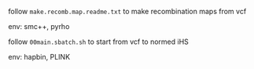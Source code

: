 follow ``make.recomb.map.readme.txt`` to make recombination maps from vcf

env: smc++, pyrho

follow ``00main.sbatch.sh`` to start from vcf to normed iHS

env: hapbin, PLINK
